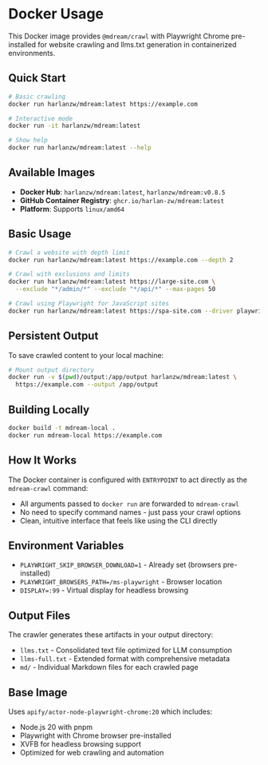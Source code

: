 # Docker Usage

This Docker image provides `@mdream/crawl` with Playwright Chrome pre-installed for website crawling and llms.txt generation in containerized environments.

## Quick Start

```bash
# Basic crawling
docker run harlanzw/mdream:latest https://example.com

# Interactive mode
docker run -it harlanzw/mdream:latest

# Show help
docker run harlanzw/mdream:latest --help
```

## Available Images

- **Docker Hub**: `harlanzw/mdream:latest`, `harlanzw/mdream:v0.8.5`
- **GitHub Container Registry**: `ghcr.io/harlan-zw/mdream:latest`
- **Platform**: Supports `linux/amd64`

## Basic Usage

```bash
# Crawl a website with depth limit
docker run harlanzw/mdream:latest https://example.com --depth 2

# Crawl with exclusions and limits
docker run harlanzw/mdream:latest https://large-site.com \
  --exclude "*/admin/*" --exclude "*/api/*" --max-pages 50

# Crawl using Playwright for JavaScript sites
docker run harlanzw/mdream:latest https://spa-site.com --driver playwright
```

## Persistent Output

To save crawled content to your local machine:

```bash
# Mount output directory
docker run -v $(pwd)/output:/app/output harlanzw/mdream:latest \
  https://example.com --output /app/output
```

## Building Locally

```bash
docker build -t mdream-local .
docker run mdream-local https://example.com
```

## How It Works

The Docker container is configured with `ENTRYPOINT` to act directly as the `mdream-crawl` command:
- All arguments passed to `docker run` are forwarded to `mdream-crawl`
- No need to specify command names - just pass your crawl options
- Clean, intuitive interface that feels like using the CLI directly

## Environment Variables

- `PLAYWRIGHT_SKIP_BROWSER_DOWNLOAD=1` - Already set (browsers pre-installed)
- `PLAYWRIGHT_BROWSERS_PATH=/ms-playwright` - Browser location
- `DISPLAY=:99` - Virtual display for headless browsing

## Output Files

The crawler generates these artifacts in your output directory:
- `llms.txt` - Consolidated text file optimized for LLM consumption
- `llms-full.txt` - Extended format with comprehensive metadata
- `md/` - Individual Markdown files for each crawled page

## Base Image

Uses `apify/actor-node-playwright-chrome:20` which includes:
- Node.js 20 with pnpm
- Playwright with Chrome browser pre-installed
- XVFB for headless browsing support
- Optimized for web crawling and automation
